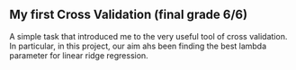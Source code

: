 ## My first Cross Validation (final grade 6/6)

A simple task that introduced me to the very useful tool of cross validation.
In particular, in this project, our aim ahs been finding the best lambda parameter for linear ridge regression.
